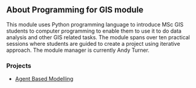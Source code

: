 ## About Programming for GIS module

This module uses Python programming language to introduce MSc GIS students to computer programming to enable them to use it to do data analysis and other GIS related tasks. The module spans over ten practical sessions where students are guided to create 
a project using iterative approach. The module manager is currently Andy Turner.

### Projects

* [Agent Based Modelling](Hessah11.github.io/abm)
